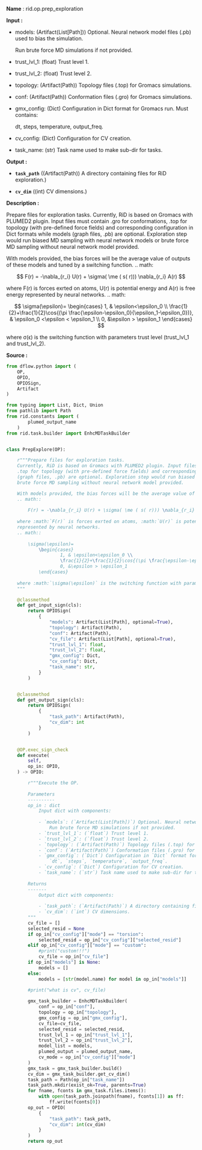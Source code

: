 **Name** : rid.op.prep_exploration

**Input :**

- models: (Artifact(List[Path])) Optional. Neural network model files (.pb) used to bias the simulation.

  Run brute force MD simulations if not provided.
- trust_lvl_1: (float) Trust level 1.
- trust_lvl_2: (float) Trust level 2.
- topology: (Artifact(Path)) Topology files (.top) for Gromacs simulations.
- conf: (Artifact(Path)) Conformation files (.gro) for Gromacs simulations.
- gmx_config: (Dict) Configuration in Dict format for Gromacs run. Must contains:

  dt, steps, temperature, output_freq.
- cv_config: (Dict) Configuration for CV creation.
- task_name: (str) Task name used to make sub-dir for tasks.

**Output :**

* **`task_path`** ((Artifact(Path)) A directory containing files for RiD exploration.)

* **`cv_dim`** ((int) CV dimensions.)

**Description :**

Prepare files for exploration tasks. Currently, RiD is based on Gromacs with PLUMED2 plugin. Input files must contain .gro for conformations, .top for topology (with pre-defined force fields) and corresponding configuration in Dict formats while models (graph files, .pb) are optional. Exploration step would run biased MD sampling with neural network models or brute force MD sampling without neural network model provided.

With models provided, the bias forces will be the average value of outputs of these models and tuned by a switching function. .. math:

$$
F(r) = -\nabla_{r_i} U(r) + \sigma( \me ( s( r))) \nabla_{r_i} A(r)
$$

where F(r) is forces exrted on atoms, U(r) is potential energy and A(r) is free energy represented by neural networks. .. math:

$$
\sigma(\epsilon)=
    \begin{cases}
            1, & \epsilon<\epsilon_0 \\
            \frac{1}{2}+\frac{1}{2}\cos{(\pi \frac{\epsilon-\epsilon_0}{\epsilon_1-\epsilon_0})}, & \epsilon_0 <\epsilon < \epsilon_1 \\
            0, &\epsilon > \epsilon_1
    \end{cases}
$$

where σ(ϵ) is the switching function with parameters trust level (trust_lvl_1 and trust_lvl_2).

**Source :**

```python
from dflow.python import (
    OP,
    OPIO,
    OPIOSign,
    Artifact
)

from typing import List, Dict, Union
from pathlib import Path
from rid.constants import (
        plumed_output_name
    )
from rid.task.builder import EnhcMDTaskBuilder


class PrepExplore(OP):

    r"""Prepare files for exploration tasks.
    Currently, RiD is based on Gromacs with PLUMED2 plugin. Input files must contain .gro for conformations,
    .top for topology (with pre-defined force fields) and corresponding configuration in Dict formats while `models` 
    (graph files, .pb) are optional. Exploration step would run biased MD sampling with neural network models or 
    brute force MD sampling without neural network model provided.

    With models provided, the bias forces will be the average value of outputs of these models and tuned by a switching function.
    .. math::
  
        F(r) = -\nabla_{r_i} U(r) + \sigma( \me ( s( r))) \nabla_{r_i} A(r)
  
    where :math:`F(r)` is forces exrted on atoms, :math:`U(r)` is potential energy and :math:`A(r)` is free energy 
    represented by neural networks.
    .. math::
  
        \sigma(\epsilon)=
            \begin{cases}
                    1, & \epsilon<\epsilon_0 \\
                    \frac{1}{2}+\frac{1}{2}\cos{(\pi \frac{\epsilon-\epsilon_0}{\epsilon_1-\epsilon_0})}, & \epsilon_0 <\epsilon < \epsilon_1 \\
                    0, &\epsilon > \epsilon_1
            \end{cases}
  
    where :math:`\sigma(\epsilon)` is the switching function with parameters trust level (`trust_lvl_1` and `trust_lvl_2`).
    """

    @classmethod
    def get_input_sign(cls):
        return OPIOSign(
            {
                "models": Artifact(List[Path], optional=True),
                "topology": Artifact(Path),
                "conf": Artifact(Path),
                "cv_file": Artifact(List[Path], optional=True),
                "trust_lvl_1": float,
                "trust_lvl_2": float,
                "gmx_config": Dict,
                "cv_config": Dict,
                "task_name": str,
            }
        )


    @classmethod
    def get_output_sign(cls):
        return OPIOSign(
            {
                "task_path": Artifact(Path),
                "cv_dim": int
            }
        )


    @OP.exec_sign_check
    def execute(
        self,
        op_in: OPIO,
    ) -> OPIO:

        r"""Execute the OP.
  
        Parameters
        ----------
        op_in : dict
            Input dict with components:
  
            - `models`: (`Artifact(List[Path])`) Optional. Neural network model files (`.pb`) used to bias the simulation. 
                Run brute force MD simulations if not provided.
            - `trust_lvl_1`: (`float`) Trust level 1.
            - `trust_lvl_2`: (`float`) Trust level 2.
            - `topology`: (`Artifact(Path)`) Topology files (.top) for Gromacs simulations.
            - `conf`: (`Artifact(Path)`) Conformation files (.gro) for Gromacs simulations.
            - `gmx_config`: (`Dict`) Configuration in `Dict` format for Gromacs run. Must contains:
                `dt`, `steps`, `temperature`, `output_freq`.
            - `cv_config`: (`Dict`) Configuration for CV creation.
            - `task_name`: (`str`) Task name used to make sub-dir for tasks.
   
        Returns
        -------
            Output dict with components:
  
            - `task_path`: (`Artifact(Path)`) A directory containing files for RiD exploration.
            - `cv_dim`: (`int`) CV dimensions.
        """
        cv_file = []
        selected_resid = None
        if op_in["cv_config"]["mode"] == "torsion":
            selected_resid = op_in["cv_config"]["selected_resid"]
        elif op_in["cv_config"]["mode"] == "custom":
            #print("custom!!!")
            cv_file = op_in["cv_file"]
        if op_in["models"] is None:
            models = []
        else:
            models = [str(model.name) for model in op_in["models"]]

        #print("what is cv", cv_file)
  
        gmx_task_builder = EnhcMDTaskBuilder(
            conf = op_in["conf"],
            topology = op_in["topology"],
            gmx_config = op_in["gmx_config"],
            cv_file=cv_file,
            selected_resid = selected_resid,
            trust_lvl_1 = op_in["trust_lvl_1"],
            trust_lvl_2 = op_in["trust_lvl_2"],
            model_list = models,
            plumed_output = plumed_output_name,
            cv_mode = op_in["cv_config"]["mode"]
        )
        gmx_task = gmx_task_builder.build()
        cv_dim = gmx_task_builder.get_cv_dim()
        task_path = Path(op_in["task_name"])
        task_path.mkdir(exist_ok=True, parents=True)
        for fname, fconts in gmx_task.files.items():
            with open(task_path.joinpath(fname), fconts[1]) as ff:
                ff.write(fconts[0])
        op_out = OPIO(
            {
                "task_path": task_path,
                "cv_dim": int(cv_dim)
            }
        )
        return op_out
```
